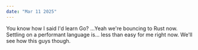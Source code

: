 ```yaml
---
date: "Mar 11 2025"
---
```


You know how I said I'd learn Go? ...Yeah we're bouncing to Rust now. Settling on a performant language is... less than easy for me right now. We'll see how this guys though.
